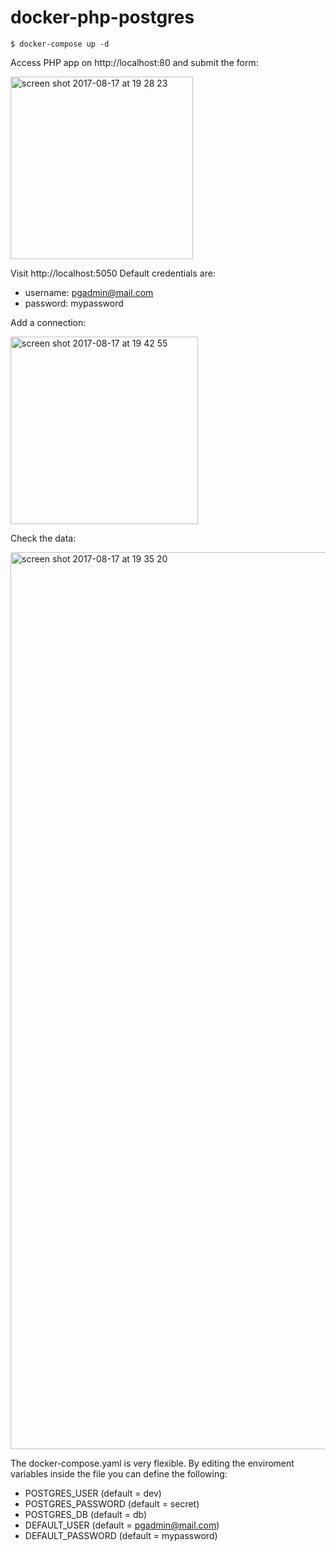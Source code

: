 # docker-php-postgres
```
$ docker-compose up -d
```
Access PHP app on http://localhost:80 and submit the form:

<img width="292"  alt="screen shot 2017-08-17 at 19 28 23" src="https://user-images.githubusercontent.com/14105387/29425231-ceab73aa-8382-11e7-9ec3-47b0b159d833.png">

Visit http://localhost:5050 
Default credentials are:
* username: pgadmin@mail.com
* password: mypassword

Add a connection:

<img width="300" alt="screen shot 2017-08-17 at 19 42 55" src="https://user-images.githubusercontent.com/14105387/29425677-6bbfbf06-8384-11e7-8734-7c27c6b70eec.png">

Check the data:

<img width="1435" alt="screen shot 2017-08-17 at 19 35 20" src="https://user-images.githubusercontent.com/14105387/29425357-432aa124-8383-11e7-9bcf-a4b10234be22.png">

The docker-compose.yaml is very flexible. By editing the enviroment variables inside the file you can define the following:
* POSTGRES_USER (default = dev)
* POSTGRES_PASSWORD (default = secret)
* POSTGRES_DB (default = db)
* DEFAULT_USER (default = pgadmin@mail.com)
* DEFAULT_PASSWORD (default = mypassword)
